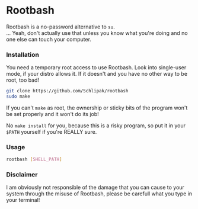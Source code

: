 # Rootbash
Rootbash is a no-password alternative to `su`.<br />
... Yeah, don't actually use that unless you know what you're doing and no one else can touch your computer.

### Installation
You need a temporary root access to use Rootbash. Look into single-user mode, if your distro allows it. If it doesn't and you have no other way to be root, too bad!

``` sh
git clone https://github.com/Schlipak/rootbash
sudo make
```

If you can't `make` as root, the ownership or sticky bits of the program won't be set properly and it won't do its job!

No `make install` for you, because this is a risky program, so put it in your `$PATH` yourself if you're REALLY sure.

### Usage
``` sh
rootbash [SHELL_PATH]
```

### Disclaimer
I am obviously not responsible of the damage that you can cause to your system through the misuse of Rootbash, please be carefull what you type in your terminal!
